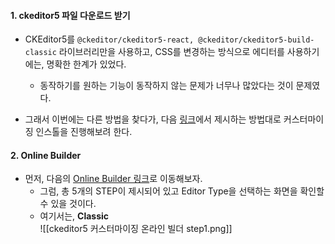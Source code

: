 
#### 1. ckeditor5 파일 다운로드 받기

- CKEditor5를 `@ckeditor/ckeditor5-react, @ckeditor/ckeditor5-build-classic` 라이브러리만을 사용하고, CSS를 변경하는 방식으로 에디터를 사용하기에는, 명확한 한계가 있었다.
	- 동작하기를 원하는 기능이 동작하지 않는 문제가 너무나 많았다는 것이 문제였다.

- 그래서 이번에는 다른 방법을 찾다가, 다음 [링크](https://ckeditor.com/docs/ckeditor5/latest/installation/getting-started/quick-start-other.html#creating-custom-builds-with-online-builder)에서 제시하는 방법대로 커스터마이징 인스톨을 진행해보려 한다.


#### 2. Online Builder 

- 먼저, 다음의 [Online Builder 링크](https://ckeditor.com/ckeditor-5/online-builder/)로 이동해보자.
	- 그럼, 총 5개의 STEP이 제시되어 있고 Editor Type을 선택하는 화면을 확인할 수 있을 것이다.
	- 여기서는, **Classic**  
![[ckeditor5 커스터마이징 온라인 빌더 step1.png]]

